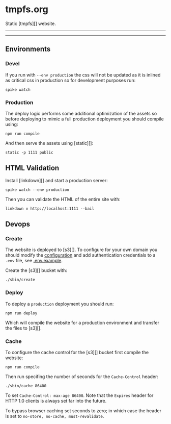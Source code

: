 # tmpfs.org

Static [tmpfs][] website.

***
<!-- @toc -->
***

## Environments

### Devel

If you run with `--env production` the css will not be updated as it is inlined as critical css in production so for development purposes run:

```
spike watch
```

### Production

The deploy logic performs some additional optimization of the assets so before deploying to mimic a full production deployment you should compile using:

```
npm run compile
```

And then serve the assets using [static][]:

```
static -p 1111 public
```

## HTML Validation

Install [linkdown][] and start a production server:

```
spike watch --env production
```

Then you can validate the HTML of the entire site with:

```
linkdown v http://localhost:1111 --bail
```

## Devops

### Create

The website is deployed to [s3][]. To configure for your own domain you should modify the [configuration](/sbin/config.js) and add authentication credentials to a `.env` file, see [.env.example](/.env.example).


Create the [s3][] bucket with:

```
./sbin/create
```

### Deploy

To deploy a `production` deployment you should run:

```
npm run deploy
```

Which will compile the website for a production environment and transfer the files to [s3][].

### Cache

To configure the cache control for the [s3][] bucket first compile the website:

```
npm run compile
```

Then run specifing the number of seconds for the `Cache-Control` header:

```
./sbin/cache 86400
```

To set `Cache-Control: max-age 86400`. Note that the `Expires` header for HTTP 1.0 clients is always set far into the future.

To bypass browser caching set seconds to zero; in which case the header is set to `no-store, no-cache, must-revalidate`.

<? @include {=readme} developer.md ?>

<? @include {=readme} license.md links.md ?>

